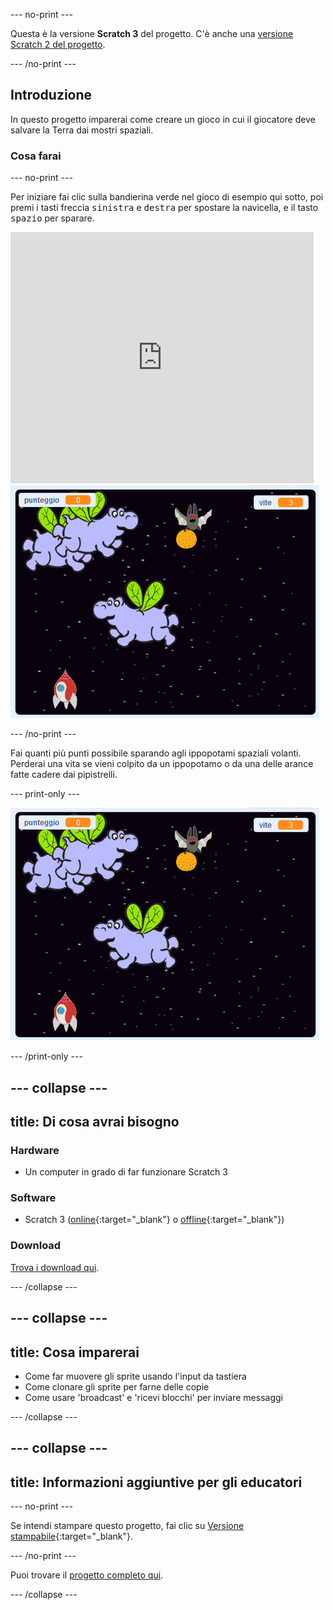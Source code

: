 \--- no-print \---

Questa è la versione **Scratch 3** del progetto. C'è anche una [versione Scratch 2 del progetto](https://projects.raspberrypi.org/en/projects/clone-wars-scratch2).

\--- /no-print \---

## Introduzione

In questo progetto imparerai come creare un gioco in cui il giocatore deve salvare la Terra dai mostri spaziali.

### Cosa farai

\--- no-print \---

Per iniziare fai clic sulla bandierina verde nel gioco di esempio qui sotto, poi premi i tasti freccia <kbd>sinistra</kbd> e <kbd>destra</kbd> per spostare la navicella, e il tasto <kbd>spazio</kbd> per sparare.

<div class="scratch-preview">
  <iframe allowtransparency="true" width="485" height="402" src="https://scratch.mit.edu/projects/embed/276887163/?autostart=false" frameborder="0" scrolling="no"></iframe>
  <img src="images/showcase.png">
</div>

\--- /no-print \---

Fai quanti più punti possibile sparando agli ippopotami spaziali volanti. Perderai una vita se vieni colpito da un ippopotamo o da una delle arance fatte cadere dai pipistrelli.

\--- print-only \---

![descrizione](images/showcase.png)

\--- /print-only \---

## \--- collapse \---

## title: Di cosa avrai bisogno

### Hardware

+ Un computer in grado di far funzionare Scratch 3

### Software

+ Scratch 3 ([online](https://rpf.io/scratchon){:target="_blank"} o [offline](https://rpf.io/scratchoff){:target="_blank"})

### Download

[Trova i download qui](http://rpf.io/p/en/clone-wars-go).

\--- /collapse \---

## \--- collapse \---

## title: Cosa imparerai

+ Come far muovere gli sprite usando l'input da tastiera
+ Come clonare gli sprite per farne delle copie
+ Come usare 'broadcast' e 'ricevi blocchi' per inviare messaggi

\--- /collapse \---

## \--- collapse \---

## title: Informazioni aggiuntive per gli educatori

\--- no-print \---

Se intendi stampare questo progetto, fai clic su [Versione stampabile](https://projects.raspberrypi.org/en/projects/clone-wars/print){:target="_blank"}.

\--- /no-print \---

Puoi trovare il [progetto completo qui](http://rpf.io/p/en/clone-wars-get).

\--- /collapse \---